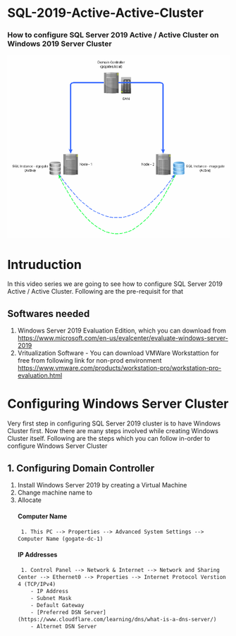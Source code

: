 # SQL-2019-Active-Active-Cluster
### How to configure SQL Server 2019 Active / Active Cluster on Windows 2019 Server Cluster

<img src="ActiveActiveSQLCluster.gif" alt="SQL Cluster">

# Intruduction
In this video series we are going to see how to configure SQL Server 2019 Active / Active Cluster. Following are the pre-requisit for that

## Softwares needed
1. Windows Server 2019 Evaluation Edition, which you can download from 
    https://www.microsoft.com/en-us/evalcenter/evaluate-windows-server-2019
2. Vritualization Software - You can download VMWare Workstattion for free from following link for non-prod environment 
    https://www.vmware.com/products/workstation-pro/workstation-pro-evaluation.html


# Configuring Windows Server Cluster
Very first step in configuring SQL Server 2019 cluster is to have Windows Cluster first. Now there are many steps involved while creating Windows Cluster itself. Following are the steps which you can follow in-order to configure Windows Server Cluster

## 1. Configuring Domain Controller 
1. Install Windows Server 2019 by creating a Virtual Machine
2. Change machine name to
3. Allocate 
   #### Computer Name 
        1. This PC --> Properties --> Advanced System Settings --> Computer Name (gogate-dc-1)
   #### IP Addresses
        1. Control Panel --> Network & Internet --> Network and Sharing Center --> Ethernet0 --> Properties --> Internet Protocol Verstion 4 (TCP/IPv4)
           - IP Address
           - Subnet Mask
           - Default Gateway
           - [Preferred DSN Server](https://www.cloudflare.com/learning/dns/what-is-a-dns-server/)
           - Alternet DSN Server
   
    
